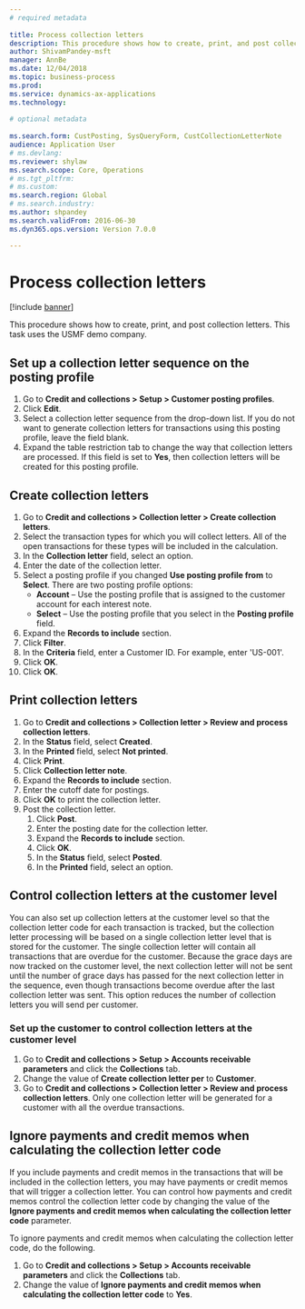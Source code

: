 ```yaml
--- 
# required metadata 
 
title: Process collection letters
description: This procedure shows how to create, print, and post collection letters. 
author: ShivamPandey-msft
manager: AnnBe 
ms.date: 12/04/2018
ms.topic: business-process 
ms.prod:  
ms.service: dynamics-ax-applications 
ms.technology:  
 
# optional metadata 
 
ms.search.form: CustPosting, SysQueryForm, CustCollectionLetterNote   
audience: Application User 
# ms.devlang:  
ms.reviewer: shylaw
ms.search.scope: Core, Operations 
# ms.tgt_pltfrm:  
# ms.custom:  
ms.search.region: Global
# ms.search.industry: 
ms.author: shpandey
ms.search.validFrom: 2016-06-30 
ms.dyn365.ops.version: Version 7.0.0

---
```

# Process collection letters

[!include [banner](../../includes/banner.md)]

This procedure shows how to create, print, and post collection letters. This task uses the USMF demo company.

## Set up a collection letter sequence on the posting profile
1. Go to **Credit and collections > Setup > Customer posting profiles**.
2. Click **Edit**.
3. Select a collection letter sequence from the drop-down list. If you do not want to generate collection letters for transactions using this posting profile, leave the field blank.  
4. Expand the table restriction tab to change the way that collection letters are processed. If this field is set to **Yes**, then collection letters will be created for this posting profile.  

## Create collection letters
1. Go to **Credit and collections > Collection letter > Create collection letters**.
2. Select the transaction types for which you will collect letters. All of the open transactions for these types will be included in the calculation.  
2. In the **Collection letter** field, select an option.
3. Enter the date of the collection letter.
4. Select a posting profile if you changed **Use posting profile from** to **Select**. There are two posting profile options:   
   - **Account** – Use the posting profile that is assigned to the customer account for each interest note.   
   - **Select** – Use the posting profile that you select in the **Posting profile** field.  
5. Expand the **Records to include** section.
6. Click **Filter**.
7. In the **Criteria** field, enter a Customer ID. For example, enter 'US-001'.
8. Click **OK**.
9. Click **OK**.

## Print collection letters
1. Go to **Credit and collections > Collection letter > Review and process collection letters**.
2. In the **Status** field, select **Created**.
3. In the **Printed** field, select **Not printed**.
4. Click **Print**.
5. Click **Collection letter note**.
6. Expand the **Records to include** section.
7. Enter the cutoff date for postings.
8. Click **OK** to print the collection letter.
9. Post the collection letter.
   1. Click **Post**.
   2. Enter the posting date for the collection letter.
   3. Expand the **Records to include** section.
   4. Click **OK**.
   5. In the **Status** field, select **Posted**.
   6. In the **Printed** field, select an option.

## Control collection letters at the customer level
You can also set up collection letters at the customer level so that the collection letter code for each transaction is 
tracked, but the collection letter processing will be based on a single collection letter level that is stored for the customer. 
The single collection letter will contain all transactions that are overdue for the customer. Because the grace days are 
now tracked on the customer level, the next collection letter will not be sent until the number of grace days has 
passed for the next collection letter in the sequence, even though transactions become overdue after 
the last collection letter was sent. This option reduces the number of collection letters you will send per customer. 

### Set up the customer to control collection letters at the customer level
1.  Go to **Credit and collections > Setup > Accounts receivable parameters** and click the **Collections** tab. 
2.  Change the value of **Create collection letter per** to **Customer**. 
3.  Go to **Credit and collections > Collection letter > Review and process collection letters**. Only one collection letter will be generated for a customer with all the overdue transactions.

## Ignore payments and credit memos when calculating the collection letter code
If you include payments and credit memos in the transactions that will be included in the collection letters, you may have payments or credit memos that will trigger a collection letter. You can control how payments and credit memos control the collection letter code by changing the value of the **Ignore payments and credit memos when calculating the collection letter code** parameter. 

To ignore payments and credit memos when calculating the collection letter code, do the following.
1. Go to **Credit and collections > Setup > Accounts receivable parameters** and click the **Collections** tab. 
2. Change the value of **Ignore payments and credit memos when calculating the collection letter code** to **Yes**.
